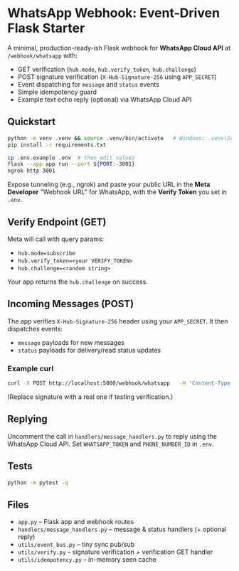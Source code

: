 # WhatsApp Webhook: Event-Driven Flask Starter

A minimal, production-ready-ish Flask webhook for **WhatsApp Cloud API** at `/webhook/whatsapp` with:

- GET verification (`hub.mode`, `hub.verify_token`, `hub.challenge`)
- POST signature verification (`X-Hub-Signature-256` using `APP_SECRET`)
- Event dispatching for `message` and `status` events
- Simple idempotency guard
- Example text echo reply (optional) via WhatsApp Cloud API

## Quickstart

```bash
python -m venv .venv && source .venv/bin/activate   # Windows: .venv\Scripts\activate
pip install -r requirements.txt

cp .env.example .env  # then edit values
flask --app app run --port ${PORT:-3001}
ngrok http 3001
```

Expose tunneling (e.g., ngrok) and paste your public URL in the **Meta Developer** "Webhook URL" for WhatsApp, with the **Verify Token** you set in `.env`.

## Verify Endpoint (GET)

Meta will call with query params:
- `hub.mode=subscribe`
- `hub.verify_token=<your VERIFY_TOKEN>`
- `hub.challenge=<random string>`

Your app returns the `hub.challenge` on success.

## Incoming Messages (POST)

The app verifies `X-Hub-Signature-256` header using your `APP_SECRET`. It then dispatches events:

- `message` payloads for new messages
- `status` payloads for delivery/read status updates

### Example curl

```bash
curl -X POST http://localhost:5000/webhook/whatsapp   -H 'Content-Type: application/json'   -H 'X-Hub-Signature-256=sha256=deadbeef'   -d @tests/sample_webhook.json
```

(Replace signature with a real one if testing verification.)

## Replying

Uncomment the call in `handlers/message_handlers.py` to reply using the WhatsApp Cloud API.
Set `WHATSAPP_TOKEN` and `PHONE_NUMBER_ID` in `.env`.

## Tests

```bash
python -m pytest -q
```

## Files

- `app.py` – Flask app and webhook routes
- `handlers/message_handlers.py` – message & status handlers (+ optional reply)
- `utils/event_bus.py` – tiny sync pub/sub
- `utils/verify.py` – signature verification + verification GET handler
- `utils/idempotency.py` – in-memory seen cache
```